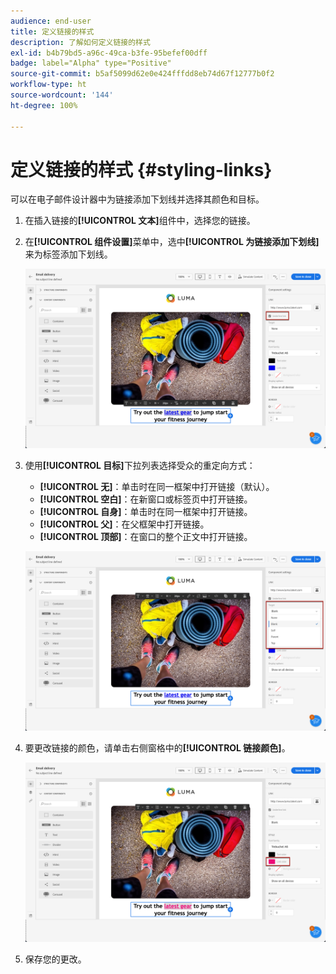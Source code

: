```yaml
---
audience: end-user
title: 定义链接的样式
description: 了解如何定义链接的样式
exl-id: b4b79bd5-a96c-49ca-b3fe-95befef00dff
badge: label="Alpha" type="Positive"
source-git-commit: b5af5099d62e0e424fffdd8eb74d67f12777b0f2
workflow-type: ht
source-wordcount: '144'
ht-degree: 100%

---
```



# 定义链接的样式 {#styling-links}

可以在电子邮件设计器中为链接添加下划线并选择其颜色和目标。

1. 在插入链接的&#x200B;**[!UICONTROL 文本]**&#x200B;组件中，选择您的链接。

1. 在&#x200B;**[!UICONTROL 组件设置]**&#x200B;菜单中，选中&#x200B;**[!UICONTROL 为链接添加下划线]**&#x200B;来为标签添加下划线。

   ![](assets/link_1.png)

1. 使用&#x200B;**[!UICONTROL 目标]**&#x200B;下拉列表选择受众的重定向方式：

   * **[!UICONTROL 无]**：单击时在同一框架中打开链接（默认）。
   * **[!UICONTROL 空白]**：在新窗口或标签页中打开链接。
   * **[!UICONTROL 自身]**：单击时在同一框架中打开链接。
   * **[!UICONTROL 父]**：在父框架中打开链接。
   * **[!UICONTROL 顶部]**：在窗口的整个正文中打开链接。

   ![](assets/link_2.png)

1. 要更改链接的颜色，请单击右侧窗格中的&#x200B;**[!UICONTROL 链接颜色]**。

   ![](assets/link_3.png)

1. 保存您的更改。
